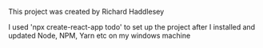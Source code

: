 This project was created by Richard Haddlesey

I used 'npx create-react-app todo' to set up the project after I installed and updated Node, NPM, Yarn etc on my windows machine

